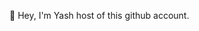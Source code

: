 👋 Hey, I'm Yash host of this github account.

<!---
yash1740dev/yash1740dev is a ✨ special ✨ repository because its `README.md` (this file) appears on your GitHub profile.
You can click the Preview link to take a look at your changes.
--->
